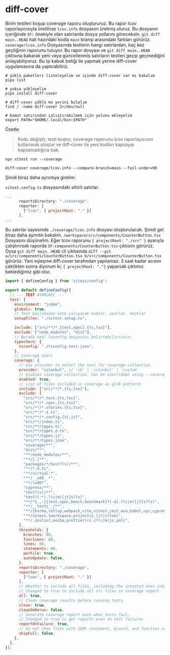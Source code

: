 # diff-cover

Birim testleri koşup coverage raporu oluştururuz. Bu rapor lcov raporlayıcısıyla üretilirse `lcov.info` dosyasını üretmiş oluruz. Bu dosyanın içeriğinde `SF:` önekiyle olan satırlarda dosya yollarını göreceksin. `git diff main..HEAD` hali hazırdaki kodla `main` branşı arasındaki farkları görürüz. `coverage/lcov.info` Dosyasında testlerin hangi satırlardan, kaç kez geçtiğinin raporunu tutuyor. Bu rapor dosyası ve `git diff main..HEAD` çıktısına bakarak yeni veya güncellenmiş satırların testleri geçip geçmediğini anlayabiliyoruz. Bu işi kabuk betiği ile yapmak yerine diff-cover uygulamasına da yaptırabiliriz.

```shell
# yüklü paketleri listeleyelim ve içinde diff-cover var mı bakalım
pipx list

# yoksa yükleyelim
pipx install diff-cover

# diff-cover yüklü mü yerini bulalım
find / -name diff-cover 2>/dev/null

# komut satırından çalıştırabilmek için yolunu ekleyelim
export PATH="$HOME/.local/bin:$PATH"
```

Özetle:
> Kodu değiştir, testi koştur, coverage raporunu lcov raporlayıcısını kullanarak oluştur ve diff-cover ile yeni kodları kapsayıp kapsamadığına bak.

```shell
npx vitest run --coverage

diff-cover coverage/lcov.info --compare-branch=main --fail-under=90
```

Şimdi biraz daha ayrıntıya girelim:

`vitest.config.ts` dosyasındaki sihirli satırlar:

```javascript
...
      reportsDirectory: "./coverage",
      reporter: [
        ["lcov", { projectRoot: "." }]
      ],
...
```

Bu satırlar sayesinde `./coverage/lcov.info` dosyası oluşturulacak. Şimdi gel biraz daha ayrıntılı bakalım. `/workspace/src/components/CounterButton.tsx` Dosyasını düşünelim. Eğer lcov raporunu `{ projectRoot: "./src" }` ayarıyla çalıştırırsak raporda `SF:components/CounterButton.tsx` çıktısını görürüz. Oysa `git diff main..HEAD` cli  çıktısında `diff --git a/src/components/CounterButton.tsx b/src/components/CounterButton.tsx` görürüz. Yani eşleşme diff-cover tarafından yapılamaz. 3 saat kadar acısını çektikten sonra diyorum ki; `{ projectRoot: "."}` yaparsak çıktımız beklediğimiz gibi olur. 

```javascript
import { defineConfig } from "vitest/config";

export default defineConfig({
  // --- TEST AYARLARI ---
  test: {
    environment: "jsdom",
    globals: true,
    // Test başlamadan önce çalışacak kodlar, ayarlar, mocklar
    setupFiles: "./vitest.setup.ts",

    include: ["src/**/*.{test,spec}.{ts,tsx}"],
    exclude: ["node_modules", "dist"],
    // Burada özel tsconfig dosyasını belirtebilirsiniz:
    typecheck: {
      tsconfig: "./tsconfig.test.json",
    },
    // coverage ayarı
    coverage: {
      // Use provider to select the tool for coverage collection.
      provider: "istanbul", // 'v8' | 'istanbul' | 'custom'
      // Enables coverage collection. Can be overridden using --coverage CLI option.
      enabled: true,
      // List of files included in coverage as glob patterns
      include: ["src/**/*.{ts,tsx}"],
      exclude: [
        "src/**/*.test.{ts,tsx}",
        "src/**/*.spec.{ts,tsx}",
        "src/**/*.stories.{ts,tsx}",
        "src/**/*.d.ts",
        "src/**/*.config.{ts,js}",
        "src/**/index.ts",
        "src/**/types.ts",
        "src/**/types.d.ts",
        "src/**/types.js",
        "src/**/types.json",
        "coverage/**",
        "dist/**",
        "**/node_modules/**",
        "**/[.]**",
        "packages/*/test?(s)/**",
        "**/*.d.ts",
        "**/virtual:*",
        "**/__x00__*",
        "**/\x00*",
        "cypress/**",
        "test?(s)/**",
        "test?(-*).?(c|m)[jt]s?(x)",
        "**/*{.,-}{test,spec,bench,benchmark}?(-d).?(c|m)[jt]s?(x)",
        "**/__tests__/**",
        "**/{karma,rollup,webpack,vite,vitest,jest,ava,babel,nyc,cypress,tsup,build,eslint,prettier}.config.*",
        "**/vitest.{workspace,projects}.[jt]s?(on)",
        "**/.{eslint,mocha,prettier}rc.{?(c|m)js,yml}",
      ],
      thresholds: {
        branches: 80,
        functions: 80,
        lines: 80,
        statements: 80,
        perFile: true,
        autoUpdate: false,
      },
      reportsDirectory: "./coverage",
      reporter: [
        ["lcov", { projectRoot: "." }]
      ],
      // Whether to include all files, including the untested ones into report.
      // Changed to true to include all src files in coverage report
      all: true,
      // Clean coverage results before running tests
      clean: true,
      cleanOnRerun: false,
      // Generate coverage report even when tests fail.
      // Changed to true to get reports even on test failures
      reportOnFailure: true,
      // Do not show files with 100% statement, branch, and function coverage.
      skipFull: false,
    },
  },
});
```

